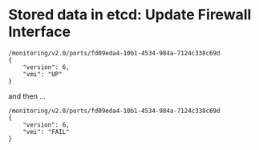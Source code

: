 # Stored data in etcd: Update Firewall Interface

```
/monitoring/v2.0/ports/fd09eda4-10b1-4534-984a-7124c338c69d
{
    "version": 6,
    "vmi": "UP"
}
```
and then ...
```
/monitoring/v2.0/ports/fd09eda4-10b1-4534-984a-7124c338c69d
{
    "version": 6,
    "vmi": "FAIL"
}
```
